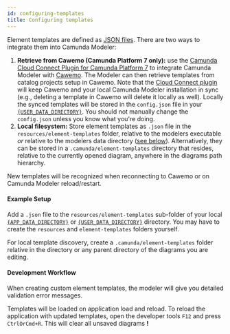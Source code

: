 ```yaml
---
id: configuring-templates
title: Configuring templates
---
```


Element templates are defined as [JSON files](../defining-templates). There are two ways to integrate them into Camunda Modeler:

1. **Retrieve from Cawemo (Camunda Platform 7 only):** use the [Camunda Cloud Connect Plugin for Camunda Platform 7](https://docs.camunda.org/cawemo/latest/technical-guide/integrations/modeler/) to integrate Camunda Modeler with [Cawemo](https://cawemo.com/). The Modeler can then retrieve templates from catalog projects setup in Cawemo. Note that the [Cloud Connect plugin](https://docs.camunda.org/cawemo/latest/technical-guide/integrations/modeler/) will keep Cawemo and your local Camunda Modeler installation in sync (e.g., deleting a template in Cawemo will delete it locally as well). Locally the synced templates will be stored in the `config.json` file in your [`{USER_DATA_DIRECTORY}`](../../search-paths#user-data-directory). You should not manually change the `config.json` unless you know what you're doing.
2. **Local filesystem:** Store element templates as `.json` file in the `resources/element-templates` folder, relative to the modelers executable _or_ relative to the modelers data directory ([see below](#example-setup)). Alternatively, they can be stored in a `.camunda/element-templates` directory that resides, relative to the currently opened diagram, anywhere in the diagrams path hierarchy.

New templates will be recognized when reconnecting to Cawemo or on Camunda Modeler reload/restart.

#### Example Setup

Add a `.json` file to the `resources/element-templates` sub-folder of your local [`{APP_DATA_DIRECTORY}`](../../search-paths#app-data-directory) or [`{USER_DATA_DIRECTORY}`](../../search-paths#user-data-directory) directory. You may have to create the `resources` and `element-templates` folders yourself.

For local template discovery, create a `.camunda/element-templates` folder relative in the directory
or any parent directory of the diagrams you are editing.

#### Development Workflow

When creating custom element templates, the modeler will give you detailed validation error messages.

Templates will be loaded on application load and reload. To reload the application with updated templates, open the developer tools `F12` and press `CtrlOrCmd+R`. This will clear all unsaved diagrams **!**
